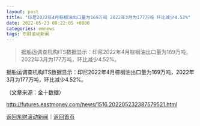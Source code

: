 ```yaml
---
layout: post
title: "印尼2022年4月棕榈油出口量为169万吨 2022年3月为177万吨 环比减少4.52%"
date: 2022-05-23 09:22:05 +0800
categories: emnews
tags: 东财滚动新闻
---
```

> 据船运调查机构ITS数据显示：印尼2022年4月棕榈油出口量为169万吨，2022年3月为177万吨，环比减少4.52%。

<p>据船运调查机构ITS数据显示：印尼2022年4月棕榈油出口量为169万吨，2022年3月为177万吨，环比减少4.52%。</p><p class="em_media">（文章来源：金十数据）</p>

<http://futures.eastmoney.com/news/1516,202205232387579521.html>

[返回东财滚动新闻](//finews.withounder.com/emnews/)｜[返回首页](//finews.withounder.com/)